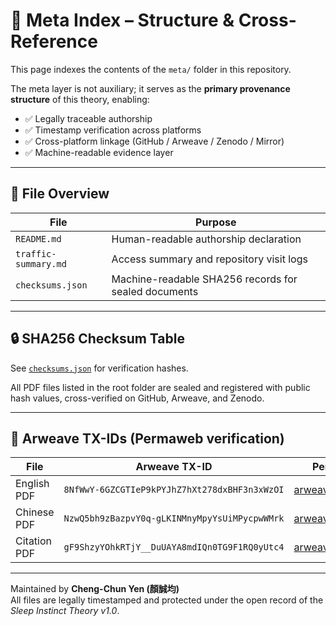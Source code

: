# 🧠 Meta Index – Structure & Cross-Reference

This page indexes the contents of the `meta/` folder in this repository.

The meta layer is not auxiliary; it serves as the **primary provenance structure** of this theory, enabling:

- ✅ Legally traceable authorship
- ✅ Timestamp verification across platforms
- ✅ Cross-platform linkage (GitHub / Arweave / Zenodo / Mirror)
- ✅ Machine-readable evidence layer

---

## 🔗 File Overview

| File | Purpose |
|------|---------|
| `README.md` | Human-readable authorship declaration |
| `traffic-summary.md` | Access summary and repository visit logs |
| `checksums.json` | Machine-readable SHA256 records for sealed documents |

---

## 🔒 SHA256 Checksum Table

See [`checksums.json`](./checksums.json) for verification hashes.

All PDF files listed in the root folder are sealed and registered with public hash values, cross-verified on GitHub, Arweave, and Zenodo.

---

## 🧭 Arweave TX-IDs (Permaweb verification)

| File | Arweave TX-ID | Permaweb Link |
|------|----------------|----------------|
| English PDF | `8NfWwY-6GZCGTIeP9kPYJhZ7hXt278dxBHF3n3xWzOI` | [arweave.net/8NfWwY...](https://arweave.net/8NfWwY-6GZCGTIeP9kPYJhZ7hXt278dxBHF3n3xWzOI) |
| Chinese PDF | `NzwQ5bh9zBazpvY0q-gLKINMnyMpyYsUiMPycpwWMrk` | [arweave.net/NzwQ5b...](https://arweave.net/NzwQ5bh9zBazpvY0q-gLKINMnyMpyYsUiMPycpwWMrk) |
| Citation PDF | `gF9ShzyYOhkRTjY__DuUAYA8mdIQn0TG9F1RQ0yUtc4` | [arweave.net/gF9Shz...](https://arweave.net/gF9ShzyYOhkRTjY__DuUAYA8mdIQn0TG9F1RQ0yUtc4) |

---

Maintained by **Cheng-Chun Yen (顏誠均)**  
All files are legally timestamped and protected under the open record of the *Sleep Instinct Theory v1.0*.
